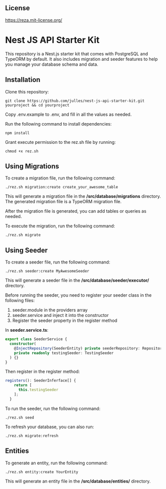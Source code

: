 ## License
https://reza.mit-license.org/

# Nest JS API Starter Kit

This repository is a Nest.js starter kit that comes with PostgreSQL and TypeORM by default. It also includes migration and seeder features to help you manage your database schema and data.

## Installation

Clone this repository:
```
git clone https://github.com/julles/nest-js-api-starter-kit.git yourproject && cd yourproject
```
Copy .env.example to .env, and fill in all the values as needed.

Run the following command to install dependencies:
```
npm install
```

Grant execute permission to the rez.sh file by running:

```
chmod +x rez.sh
```

## Using Migrations

To create a migration file, run the following command:

```
./rez.sh migration:create create_your_awesome_table
```

This will generate a migration file in the **/src/database/migrations** directory. The generated migration file is a TypeORM migration file.

After the migration file is generated, you can add tables or queries as needed. 

To execute the migration, run the following command:

```
./rez.sh migrate
```

## Using Seeder

To create a seeder file, run the following command:

```
./rez.sh seeder:create MyAwesomeSeeder
```

This will generate a seeder file in the **/src/database/seeder/executor/** directory.

Before running the seeder, you need to register your seeder class in the following files:

1. seeder.module in the providers array
2. seeder.service and inject it into the constructor
3. Register the seeder property in the register method

In **seeder.service.ts**:

``` ts
export class SeederService {
  constructor(
    @InjectRepository(SeederEntity) private seederRepository: Repository<SeederEntity>,
    private readonly testingSeeder: TestingSeeder
  ) {}
}
```

Then register in the register method:
``` ts
registers(): SeederInferface[] {
    return [
      this.testingSeeder
    ];
  }
```

To run the seeder, run the following command:

```
./rez.sh seed
```

To refresh your database, you can also run:

```
./rez.sh migrate:refresh
```

## Entities

To generate an entity, run the following command:

```
./rez.sh entity:create YourEntity

```

This will generate an entity file in the **/src/database/entities/** directory.


